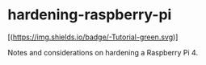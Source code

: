 # hardening-raspberry-pi
[(https://img.shields.io/badge/-Tutorial-green.svg)]

Notes and considerations on hardening a Raspberry Pi 4.
